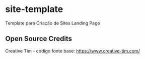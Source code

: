 # site-template
Template para Criação de Sites Landing Page
## Open Source Credits
Creative Tim - codigo fonte base: https://www.creative-tim.com/
